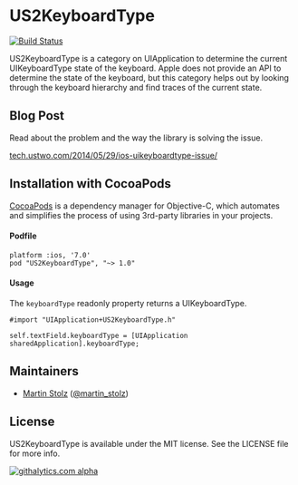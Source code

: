 US2KeyboardType
===============

[![Build Status](https://travis-ci.org/ustwo/US2KeyboardType.svg?branch=master)](https://travis-ci.org/ustwo/US2KeyboardType)

US2KeyboardType is a category on UIApplication to determine the current UIKeyboardType state of the keyboard. Apple does not provide an API to determine the state of the keyboard, but this category helps out by looking through the keyboard hierarchy and find traces of the current state.
    
## Blog Post

Read about the problem and the way the library is solving the issue.

[tech.ustwo.com/2014/05/29/ios-uikeyboardtype-issue/](tech.ustwo.com/2014/05/29/ios-uikeyboardtype-issue)

## Installation with CocoaPods

[CocoaPods](http://cocoapods.org) is a dependency manager for Objective-C, which automates and simplifies the process of using 3rd-party libraries in your projects. 

#### Podfile

    platform :ios, '7.0'
    pod "US2KeyboardType", "~> 1.0"

#### Usage

The `keyboardType` readonly property returns a UIKeyboardType.

    #import "UIApplication+US2KeyboardType.h"
    
    self.textField.keyboardType = [UIApplication sharedApplication].keyboardType;


## Maintainers

- [Martin Stolz](http://github.com/martinstolz) ([@martin_stolz](https://twitter.com/martin_stolz))

## License

US2KeyboardType is available under the MIT license. See the LICENSE file for more info.

[![githalytics.com alpha](https://cruel-carlota.pagodabox.com/cbd3f42761cc90220cce0156934c1c55 "githalytics.com")](http://githalytics.com/ustwo/US2KeyboardType)